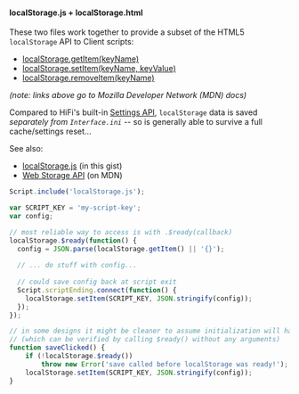 #### localStorage.js + localStorage.html

These two files work together to provide a subset of the HTML5 `localStorage` API to Client scripts:

* [localStorage.getItem(keyName)](https://developer.mozilla.org/en-US/docs/Web/API/Storage/getItem)
* [localStorage.setItem(keyName, keyValue)](https://developer.mozilla.org/en-US/docs/Web/API/Storage/setItem)
* [localStorage.removeItem(keyName)](https://developer.mozilla.org/en-US/docs/Web/API/Storage/removeItem)

*(note: links above go to Mozilla Developer Network (MDN) docs)*

Compared to HiFi's built-in [Settings API](https://readme.highfidelity.com/docs/settings-api), `localStorage` data is saved *separately from `Interface.ini`* -- so is generally able to survive a full cache/settings reset...

See also:

* [localStorage.js](#file-localstorage-js) (in this gist)
* [Web Storage API](https://developer.mozilla.org/en-US/docs/Web/API/Storage) (on MDN)

```javascript
Script.include('localStorage.js');

var SCRIPT_KEY = 'my-script-key';
var config;

// most reliable way to access is with .$ready(callback)
localStorage.$ready(function() {
  config = JSON.parse(localStorage.getItem() || '{}');
  
  // ... do stuff with config...
  
  // could save config back at script exit
  Script.scriptEnding.connect(function() {
    localStorage.setItem(SCRIPT_KEY, JSON.stringify(config));
  });
});

// in some designs it might be cleaner to assume initialization will have completed
// (which can be verified by calling $ready() without any arguments)
function saveClicked() {
    if (!localStorage.$ready())
        throw new Error('save called before localStorage was ready!');
    localStorage.setItem(SCRIPT_KEY, JSON.stringify(config));
}
```
